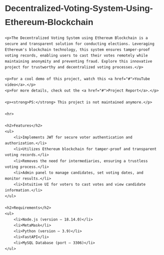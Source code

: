 <!DOCTYPE html>
<html lang="en">
<head>
    <meta charset="UTF-8">
    <meta name="viewport" content="width=device-width, initial-scale=1.0">
    <title>Decentralized Voting System Using Ethereum Blockchain</title>
    <style>
        body { font-family: Arial, sans-serif; margin: 20px; padding: 20px; line-height: 1.6; }
        h1, h2 { color: #333; }
        a { color: #007bff; text-decoration: none; }
        a:hover { text-decoration: underline; }
        ul { list-style-type: disc; margin-left: 20px; }
        .container { max-width: 800px; margin: auto; }
        hr { border: 1px solid #ddd; }
    </style>
</head>
<body>

<div class="container">
    <h1>Decentralized-Voting-System-Using-Ethereum-Blockchain</h1>
    
    <p>The Decentralized Voting System using Ethereum Blockchain is a secure and transparent solution for conducting elections. Leveraging Ethereum's blockchain technology, this system ensures tamper-proof voting records, enabling users to cast their votes remotely while maintaining anonymity and preventing fraud. Explore this innovative project for trustworthy and decentralized voting processes.</p>
    
    <p>For a cool demo of this project, watch this <a href="#">YouTube video</a>.</p>
    <p>For more details, check out the <a href="#">Project Report</a>.</p>
    
    <p><strong>PS:</strong> This project is not maintained anymore.</p>

    <hr>

    <h2>Features</h2>
    <ul>
        <li>Implements JWT for secure voter authentication and authorization.</li>
        <li>Utilizes Ethereum blockchain for tamper-proof and transparent voting records.</li>
        <li>Removes the need for intermediaries, ensuring a trustless voting process.</li>
        <li>Admin panel to manage candidates, set voting dates, and monitor results.</li>
        <li>Intuitive UI for voters to cast votes and view candidate information.</li>
    </ul>

    <h2>Requirements</h2>
    <ul>
        <li>Node.js (version – 18.14.0)</li>
        <li>MetaMask</li>
        <li>Python (version – 3.9)</li>
        <li>FastAPI</li>
        <li>MySQL Database (port – 3306)</li>
    </ul>
</div>

</body>
</html>
